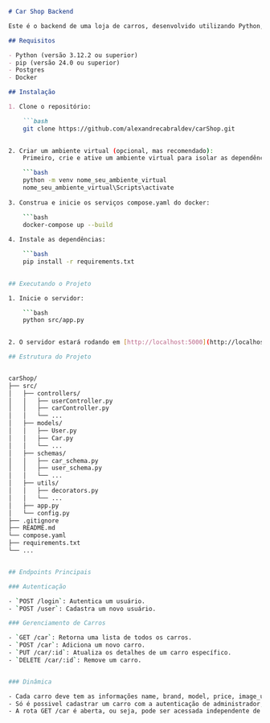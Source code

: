 ```markdown
# Car Shop Backend

Este é o backend de uma loja de carros, desenvolvido utilizando Python, Flask e Postgres. O projeto fornece APIs para autenticação, gerenciamento de carros e outras funcionalidades necessárias para a loja.

## Requisitos

- Python (versão 3.12.2 ou superior)
- pip (versão 24.0 ou superior)
- Postgres
- Docker

## Instalação

1. Clone o repositório:

    ```bash
    git clone https://github.com/alexandrecabraldev/carShop.git
    

2. Criar um ambiente virtual (opcional, mas recomendado):
    Primeiro, crie e ative um ambiente virtual para isolar as dependências do seu projeto:

    ```bash
    python -m venv nome_seu_ambiente_virtual
    nome_seu_ambiente_virtual\Scripts\activate
    
3. Construa e inicie os serviços compose.yaml do docker:

    ```bash
    docker-compose up --build
    
4. Instale as dependências:

    ```bash
    pip install -r requirements.txt
    

## Executando o Projeto

1. Inicie o servidor:

    ```bash
    python src/app.py
    

2. O servidor estará rodando em [http://localhost:5000](http://localhost:5000).

## Estrutura do Projeto


carShop/
├── src/
│   ├── controllers/
│   │   ├── userController.py
│   │   ├── carController.py
│   │   └── ...
│   ├── models/
│   │   ├── User.py
│   │   ├── Car.py
│   │   └── ...
│   ├── schemas/
│   │   ├── car_schema.py
│   │   ├── user_schema.py
│   │   └── ...
│   ├── utils/
│   │   ├── decorators.py
│   │   └── ...
│   ├── app.py
│   └── config.py
├── .gitignore
├── README.md
└── compose.yaml
├── requirements.txt
└── ...


## Endpoints Principais

### Autenticação

- `POST /login`: Autentica um usuário.
- `POST /user`: Cadastra um novo usuário.

### Gerenciamento de Carros

- `GET /car`: Retorna uma lista de todos os carros.
- `POST /car`: Adiciona um novo carro.
- `PUT /car/:id`: Atualiza os detalhes de um carro específico.
- `DELETE /car/:id`: Remove um carro.


### Dinâmica

- Cada carro deve tem as informações name, brand, model, price, image_url.
- Só é possivel cadastrar um carro com a autenticação de administrador, assim como atualizar e deletar.
- A rota GET /car é aberta, ou seja, pode ser acessada independente de autenticação.
